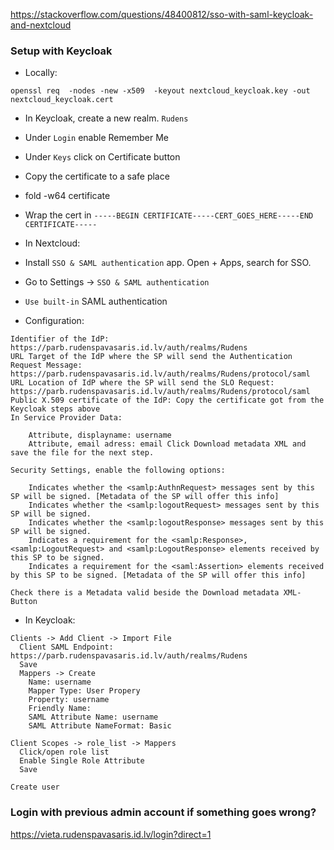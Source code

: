 https://stackoverflow.com/questions/48400812/sso-with-saml-keycloak-and-nextcloud


### Setup with Keycloak
- Locally:
```
openssl req  -nodes -new -x509  -keyout nextcloud_keycloak.key -out nextcloud_keycloak.cert
```
- In Keycloak, create a new realm. `Rudens`
 - Under `Login` enable Remember Me
 - Under `Keys` click on Certificate button
 - Copy the certificate to a safe place
 - fold -w64 certificate
 - Wrap the cert in `-----BEGIN CERTIFICATE-----CERT_GOES_HERE-----END CERTIFICATE-----`

- In Nextcloud:
- Install `SSO & SAML authentication` app. Open + Apps, search for SSO.
- Go to Settings -> `SSO & SAML authentication`
- `Use built-in` SAML authentication
- Configuration:
```
Identifier of the IdP:
https://parb.rudenspavasaris.id.lv/auth/realms/Rudens
URL Target of the IdP where the SP will send the Authentication Request Message:
https://parb.rudenspavasaris.id.lv/auth/realms/Rudens/protocol/saml
URL Location of IdP where the SP will send the SLO Request:
https://parb.rudenspavasaris.id.lv/auth/realms/Rudens/protocol/saml
Public X.509 certificate of the IdP: Copy the certificate got from the Keycloak steps above
In Service Provider Data:

    Attribute, displayname: username
    Attribute, email adress: email Click Download metadata XML and save the file for the next step.

Security Settings, enable the following options:

    Indicates whether the <samlp:AuthnRequest> messages sent by this SP will be signed. [Metadata of the SP will offer this info]
    Indicates whether the <samlp:logoutRequest> messages sent by this SP will be signed.
    Indicates whether the <samlp:logoutResponse> messages sent by this SP will be signed.
    Indicates a requirement for the <samlp:Response>, <samlp:LogoutRequest> and <samlp:LogoutResponse> elements received by this SP to be signed.
    Indicates a requirement for the <saml:Assertion> elements received by this SP to be signed. [Metadata of the SP will offer this info]

Check there is a Metadata valid beside the Download metadata XML-Button
```

- In Keycloak:
```
Clients -> Add Client -> Import File
  Client SAML Endpoint: https://parb.rudenspavasaris.id.lv/auth/realms/Rudens
  Save
  Mappers -> Create
    Name: username
    Mapper Type: User Propery
    Property: username
    Friendly Name:
    SAML Attribute Name: username
    SAML Attribute NameFormat: Basic

Client Scopes -> role_list -> Mappers
  Click/open role list
  Enable Single Role Attribute
  Save

Create user
```

### Login with previous admin account if something goes wrong?
https://vieta.rudenspavasaris.id.lv/login?direct=1
